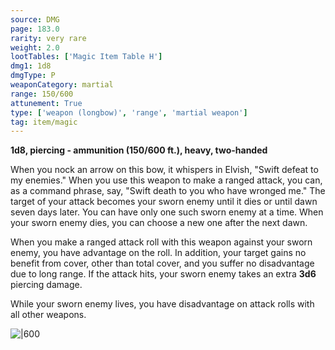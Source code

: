 ```yaml
---
source: DMG
page: 183.0
rarity: very rare
weight: 2.0
lootTables: ['Magic Item Table H']
dmg1: 1d8
dmgType: P
weaponCategory: martial
range: 150/600
attunement: True
type: ['weapon (longbow)', 'range', 'martial weapon']
tag: item/magic
---
```


**1d8, piercing - ammunition (150/600 ft.), heavy, two-handed**

When you nock an arrow on this bow, it whispers in Elvish, "Swift defeat to my enemies." When you use this weapon to make a ranged attack, you can, as a command phrase, say, "Swift death to you who have wronged me." The target of your attack becomes your sworn enemy until it dies or until dawn seven days later. You can have only one such sworn enemy at a time. When your sworn enemy dies, you can choose a new one after the next dawn.

When you make a ranged attack roll with this weapon against your sworn enemy, you have advantage on the roll. In addition, your target gains no benefit from cover, other than total cover, and you suffer no disadvantage due to long range. If the attack hits, your sworn enemy takes an extra **3d6** piercing damage.

While your sworn enemy lives, you have disadvantage on attack rolls with all other weapons.


![|600](https://5e.tools/img/items/DMG/Oathbow.jpg)